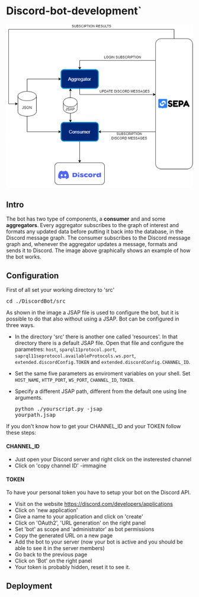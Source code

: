 # Discord-bot-development`
![Architecture](img/Architecture_example.png)
## Intro
The bot has two type of components, a **consumer** and and some **aggregators**. Every aggregator subscribes to the graph of interest and formats any updated data before putting it back into the database, in the Discord message graph. The consumer subscribes to the Discord message graph and, whenever the aggregator updates a message, formats and sends it to Discord. The image above graphically shows an example of how the bot works.
## Configuration
First of all set your working directory to 'src'

<pre>
cd ./DiscordBot/src
</pre>

As shown in the image a JSAP file is used to configure the bot, but it is possible to do that also without using a JSAP. 
Bot can be configured in three ways.

- In the directory 'src' there is another one called 'resources'. In that directory there is a default JSAP file.
Open that file and configure the parametres: `host`, `sparql11protocol.port`, `saprql11seprotocol.availableProtocols.ws.port`, `extended.discordConfig.TOKEN` and `extended.discordConfig.CHANNEL_ID`.

- Set the same five parameters as enviroment variables on your shell. Set `HOST_NAME`, `HTTP_PORT`, `WS_PORT`, `CHANNEL_ID`, `TOKEN`.

- Specify a different JSAP path, different from the default one using line arguments.   <pre>python ./yourscript.py -jsap yourpath.jsap</pre>

If you don't know how to get your CHANNEL_ID and your TOKEN follow these steps:
#### CHANNEL_ID
- Just open your Discord server and right click on the insterested channel
- Click on 'copy channel ID'
-immagine
#### TOKEN
To have your personal token you have to setup your bot on the Discord API.
- Visit on the website https://discord.com/developers/applications
- Click on 'new application'
- Give a name to your application and click on 'create'
- Click on 'OAuth2', 'URL generation' on the right panel
- Set 'bot' as scope and 'administrator' as bot permissions
- Copy the generated URL on a new page
- Add the bot to your server (now your bot is active and you should be able to see it in the server members)
- Go back to the previous page
- Click on 'Bot' on the right panel
- Your token is probably hidden, reset it to see it.
## Deployment
